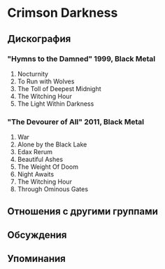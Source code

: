 # Crimson Darkness



## Дискография

### "Hymns to the Damned" 1999, Black Metal

1. Nocturnity	 
2. To Run with Wolves	 
3. The Toll of Deepest Midnight	 
4. The Witching Hour	 
5. The Light Within Darkness

### "The Devourer of All" 2011, Black Metal

1. War		 
2. Alone by the Black Lake	 
3. Edax Rerum		 
4. Beautiful Ashes		 
5. The Weight Of Doom		 
6. Night Awaits		 
7. The Witching Hour		 
8. Through Ominous Gates


## Отношения с другими группами


## Обсуждения


## Упоминания

